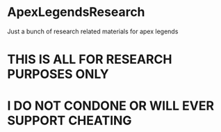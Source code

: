 # ApexLegendsResearch

Just a bunch of research related materials for apex legends

# THIS IS ALL FOR RESEARCH PURPOSES ONLY 
# I DO NOT CONDONE OR WILL EVER SUPPORT CHEATING
